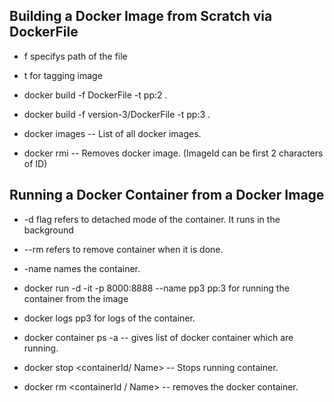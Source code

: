 ## Building a Docker Image from Scratch via DockerFile

* f specifys path of the file

* t for tagging image

* docker build -f DockerFile -t pp:2 .

* docker build -f version-3/DockerFile -t pp:3 .

* docker images -- List of all docker images.

* docker rmi <ImageId> -- Removes docker image. (ImageId can be first 2 characters of ID)


## Running a Docker Container from a Docker Image

* -d flag refers to detached mode of the container. It runs in the background

* --rm refers to remove container when it is done.

* -name names the container.

*  docker run -d -it -p 8000:8888 --name pp3 pp:3 for running the container from the image

* docker logs pp3 for logs of the container.

* docker container ps -a  -- gives list of docker container which are running.

* docker stop <containerId/ Name> -- Stops running container.

* docker rm <containerId / Name> -- removes the docker container.
